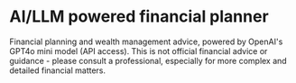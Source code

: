 # AI/LLM powered financial planner
Financial planning and wealth management advice, powered by OpenAI's GPT4o mini model (API access). This is not official financial advice or guidance - please consult a professional, especially for more complex and detailed financial matters.
